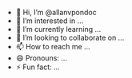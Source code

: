 - 👋 Hi, I’m @allanvpondoc
- 👀 I’m interested in ...
- 🌱 I’m currently learning ...
- 💞️ I’m looking to collaborate on ...
- 📫 How to reach me ...
- 😄 Pronouns: ...
- ⚡ Fun fact: ...

<!---
allanvpondoc/allanvpondoc is a ✨ special ✨ repository because its `README.md` (this file) appears on your GitHub profile.
You can click the Preview link to take a look at your changes.
--->
